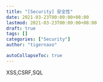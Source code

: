```yaml
---
title: "[Security] 安全性"
date: 2021-03-23T00:09:00+08:00
lastmod: 2021-03-23T00:09:00+08:00
draft: true
tags: []
categories: ["Security"]
author: "tigernaxo"

autoCollapseToc: true
---
```

XSS,CSRF,SQL